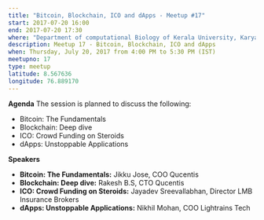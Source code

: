 ```yaml
---
title: "Bitcoin, Blockchain, ICO and dApps - Meetup #17"
start: 2017-07-20 16:00
end: 2017-07-20 17:30
where: "Department of computational Biology of Kerala University, Karyavattom, National Highway 47"
description: Meetup 17 - Bitcoin, Blockchain, ICO and dApps
when: Thursday, July 20, 2017 from 4:00 PM to 5:30 PM (IST)
meetupno: 17
type: meetup
latitude: 8.567636
longitude: 76.889170
---
```


**Agenda**
The session is planned to discuss the following:

- Bitcoin: The Fundamentals  
- Blockchain: Deep dive
- ICO: Crowd Funding on Steroids  
- dApps: Unstoppable Applications

**Speakers**

- **Bitcoin: The Fundamentals:** Jikku Jose, COO Qucentis
- **Blockchain: Deep dive:** Rakesh B.S, CTO Qucentis
- **ICO: Crowd Funding on Steroids:** Jayadev Sreevallabhan, Director LMB Insurance Brokers
- **dApps: Unstoppable Applications:** Nikhil Mohan, COO Lightrains Tech
